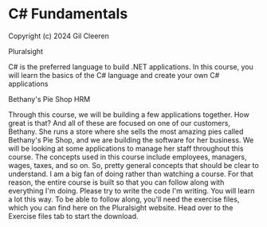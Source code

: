 # C# Fundamentals

Copyright (c) 2024 Gil Cleeren

Pluralsight

C# is the preferred language to build .NET applications. In this course, you will learn the basics of the C# language and create your own C# applications

Bethany's Pie Shop HRM

Through this course, we will be building a few applications together. How great is that? And all of these are focused on one of our customers, Bethany. She runs a store where she sells the most amazing pies called Bethany's Pie Shop, and we are building the software for her business. We will be looking at some applications to manage her staff throughout this course. The concepts used in this course include employees, managers, wages, taxes, and so on. So, pretty general concepts that should be clear to understand. I am a big fan of doing rather than watching a course. For that reason, the entire course is built so that you can follow along with everything I'm doing. Please try to write the code I'm writing. You will learn a lot this way. To be able to follow along, you'll need the exercise files, which you can find here on the Pluralsight website. Head over to the Exercise files tab to start the download.